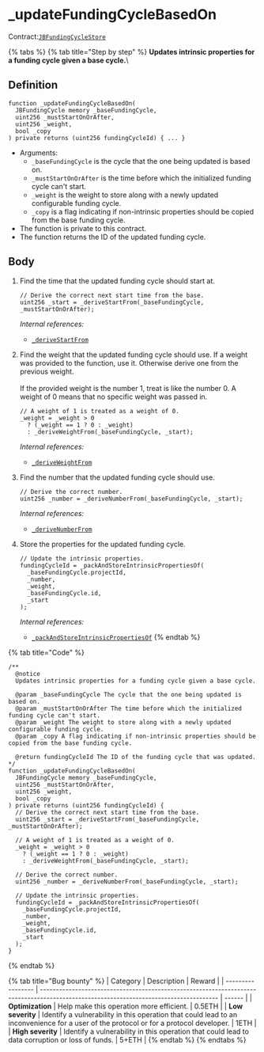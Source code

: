# \_updateFundingCycleBasedOn

Contract:[`JBFundingCycleStore`](../)​

{% tabs %}
{% tab title="Step by step" %}
**Updates intrinsic properties for a funding cycle given a base cycle.**\\

## Definition

```solidity
function _updateFundingCycleBasedOn(
  JBFundingCycle memory _baseFundingCycle,
  uint256 _mustStartOnOrAfter,
  uint256 _weight,
  bool _copy
) private returns (uint256 fundingCycleId) { ... }
```

* Arguments:
  * `_baseFundingCycle` is the cycle that the one being updated is based on.
  * `_mustStartOnOrAfter` is the time before which the initialized funding cycle can't start.
  * `_weight` is the weight to store along with a newly updated configurable funding cycle.
  * `_copy` is a flag indicating if non-intrinsic properties should be copied from the base funding cycle.
* The function is private to this contract.
* The function returns the ID of the updated funding cycle.

## Body

1.  Find the time that the updated funding cycle should start at.

    ```solidity
    // Derive the correct next start time from the base.
    uint256 _start = _deriveStartFrom(_baseFundingCycle, _mustStartOnOrAfter);
    ```

    _Internal references:_

    * [`_deriveStartFrom`](../read/\_derivestartfrom.md)
2.  Find the weight that the updated funding cycle should use. If a weight was provided to the function, use it. Otherwise derive one from the previous weight.\
    \
    If the provided weight is the number 1, treat is like the number 0. A weight of 0 means that no specific weight was passed in.

    ```solidity
    // A weight of 1 is treated as a weight of 0.
    _weight = _weight > 0
      ? (_weight == 1 ? 0 : _weight)
      : _deriveWeightFrom(_baseFundingCycle, _start);
    ```

    _Internal references:_

    * [`_deriveWeightFrom`](../read/\_deriveweightfrom.md)
3.  Find the number that the updated funding cycle should use.

    ```solidity
    // Derive the correct number.
    uint256 _number = _deriveNumberFrom(_baseFundingCycle, _start);
    ```

    _Internal references:_

    * [`_deriveNumberFrom`](../read/\_derivenumberfrom.md)
4.  Store the properties for the updated funding cycle.

    ```solidity
    // Update the intrinsic properties.
    fundingCycleId = _packAndStoreIntrinsicPropertiesOf(
      _baseFundingCycle.projectId,
      _number,
      _weight,
      _baseFundingCycle.id,
      _start
    );
    ```

    _Internal references:_

    * [`_packAndStoreIntrinsicPropertiesOf`](\_packandstoreintrinsicpropertiesof.md)
{% endtab %}

{% tab title="Code" %}
```solidity
/** 
  @notice
  Updates intrinsic properties for a funding cycle given a base cycle.

  @param _baseFundingCycle The cycle that the one being updated is based on.
  @param _mustStartOnOrAfter The time before which the initialized funding cycle can't start.
  @param _weight The weight to store along with a newly updated configurable funding cycle.
  @param _copy A flag indicating if non-intrinsic properties should be copied from the base funding cycle.

  @return fundingCycleId The ID of the funding cycle that was updated.
*/
function _updateFundingCycleBasedOn(
  JBFundingCycle memory _baseFundingCycle,
  uint256 _mustStartOnOrAfter,
  uint256 _weight,
  bool _copy
) private returns (uint256 fundingCycleId) {
  // Derive the correct next start time from the base.
  uint256 _start = _deriveStartFrom(_baseFundingCycle, _mustStartOnOrAfter);

  // A weight of 1 is treated as a weight of 0.
  _weight = _weight > 0
    ? (_weight == 1 ? 0 : _weight)
    : _deriveWeightFrom(_baseFundingCycle, _start);

  // Derive the correct number.
  uint256 _number = _deriveNumberFrom(_baseFundingCycle, _start);

  // Update the intrinsic properties.
  fundingCycleId = _packAndStoreIntrinsicPropertiesOf(
    _baseFundingCycle.projectId,
    _number,
    _weight,
    _baseFundingCycle.id,
    _start
  );
}
```
{% endtab %}

{% tab title="Bug bounty" %}
| Category          | Description                                                                                                                            | Reward |
| ----------------- | -------------------------------------------------------------------------------------------------------------------------------------- | ------ |
| **Optimization**  | Help make this operation more efficient.                                                                                               | 0.5ETH |
| **Low severity**  | Identify a vulnerability in this operation that could lead to an inconvenience for a user of the protocol or for a protocol developer. | 1ETH   |
| **High severity** | Identify a vulnerability in this operation that could lead to data corruption or loss of funds.                                        | 5+ETH  |
{% endtab %}
{% endtabs %}
